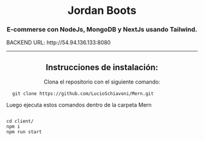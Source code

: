 <h1 align="center">Jordan Boots </h1>
<h3 align="center">E-commerse con NodeJs, MongoDB y NextJs usando Tailwind.</h3>

<p>BACKEND URL: http://54.94.136.133:8080 </p>
<hr>
<h2 align="center">Instrucciones de instalación:</h2>


<p align="center">Clona el repositorio con el siguiente comando:  <pre> <code> git clone https://github.com/LucioSchiavoni/Mern.git </code> </pre> </p>

<p algin="center">Luego ejecuta estos comandos dentro de la carpeta Mern </p>
<pre>
<code>
cd client/
npm i
npm run start
</code>
</pre>
